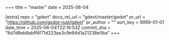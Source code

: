 +++
title = "master"
date = 2025-06-04

[extra]
repo = "gdext"
docs_rel_url = "gdext/master/godot"
pr_url = "https://github.com/godot-rust/gdext"
pr_author = ""
sort_key = 9999-01-01
date_time = 2025-06-04T22:16:53Z
commit_sha = "8d7d8eb8abff4f71d223ae3c9e94d1a21238e0ba"
+++


